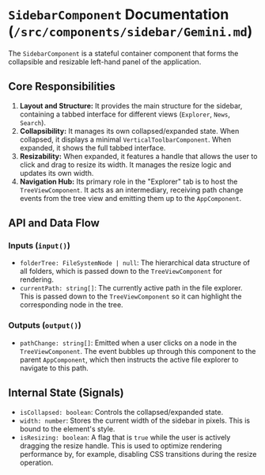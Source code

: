 # `SidebarComponent` Documentation (`/src/components/sidebar/Gemini.md`)

The `SidebarComponent` is a stateful container component that forms the collapsible and resizable left-hand panel of the application.

## Core Responsibilities

1.  **Layout and Structure:** It provides the main structure for the sidebar, containing a tabbed interface for different views (`Explorer`, `News`, `Search`).
2.  **Collapsibility:** It manages its own collapsed/expanded state. When collapsed, it displays a minimal `VerticalToolbarComponent`. When expanded, it shows the full tabbed interface.
3.  **Resizability:** When expanded, it features a handle that allows the user to click and drag to resize its width. It manages the resize logic and updates its own width.
4.  **Navigation Hub:** Its primary role in the "Explorer" tab is to host the `TreeViewComponent`. It acts as an intermediary, receiving path change events from the tree view and emitting them up to the `AppComponent`.

## API and Data Flow

### Inputs (`input()`)

-   `folderTree: FileSystemNode | null`: The hierarchical data structure of all folders, which is passed down to the `TreeViewComponent` for rendering.
-   `currentPath: string[]`: The currently active path in the file explorer. This is passed down to the `TreeViewComponent` so it can highlight the corresponding node in the tree.

### Outputs (`output()`)

-   `pathChange: string[]`: Emitted when a user clicks on a node in the `TreeViewComponent`. The event bubbles up through this component to the parent `AppComponent`, which then instructs the active file explorer to navigate to this path.

## Internal State (Signals)

-   `isCollapsed: boolean`: Controls the collapsed/expanded state.
-   `width: number`: Stores the current width of the sidebar in pixels. This is bound to the element's style.
-   `isResizing: boolean`: A flag that is `true` while the user is actively dragging the resize handle. This is used to optimize rendering performance by, for example, disabling CSS transitions during the resize operation.
